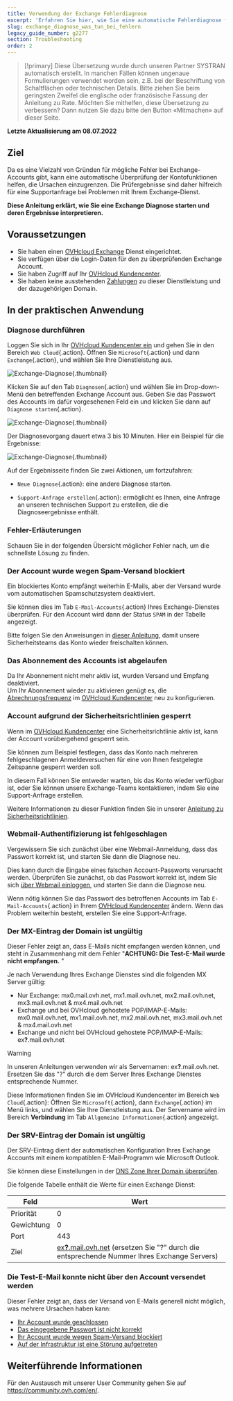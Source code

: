 ```yaml
---
title: Verwendung der Exchange Fehlerdiagnose
excerpt: 'Erfahren Sie hier, wie Sie eine automatische Fehlerdiagnose für Exchange Accounts durchführen'
slug: exchange_diagnose_was_tun_bei_fehlern
legacy_guide_number: g2277
section: Troubleshooting
order: 2
---
```


> [!primary]
> Diese Übersetzung wurde durch unseren Partner SYSTRAN automatisch erstellt. In manchen Fällen können ungenaue Formulierungen verwendet worden sein, z.B. bei der Beschriftung von Schaltflächen oder technischen Details. Bitte ziehen Sie beim geringsten Zweifel die englische oder französische Fassung der Anleitung zu Rate. Möchten Sie mithelfen, diese Übersetzung zu verbessern? Dann nutzen Sie dazu bitte den Button «Mitmachen» auf dieser Seite.
>

**Letzte Aktualisierung am 08.07.2022**

## Ziel

Da es eine Vielzahl von Gründen für mögliche Fehler bei Exchange-Accounts gibt, kann eine automatische Überprüfung der Kontofunktionen helfen, die Ursachen einzugrenzen. Die Prüfergebnisse sind daher hilfreich für eine Supportanfrage bei Problemen mit Ihrem Exchange-Dienst.

**Diese Anleitung erklärt, wie Sie eine Exchange Diagnose starten und deren Ergebnisse interpretieren.**

## Voraussetzungen

- Sie haben einen [OVHcloud Exchange](https://www.ovhcloud.com/de/emails/hosted-exchange/) Dienst eingerichtet.
- Sie verfügen über die Login-Daten für den zu überprüfenden Exchange Account.
- Sie haben Zugriff auf Ihr [OVHcloud Kundencenter](https://www.ovh.com/auth/?action=gotomanager&from=https://www.ovh.de/&ovhSubsidiary=de).
- Sie haben keine ausstehenden [Zahlungen](https://docs.ovh.com/de/billing/ovh-rechnungen-verwalten/#pay-bills) zu dieser Dienstleistung und der dazugehörigen Domain.


## In der praktischen Anwendung

### Diagnose durchführen

Loggen Sie sich in Ihr [OVHcloud Kundencenter ein](https://www.ovh.com/auth/?action=gotomanager&from=https://www.ovh.de/&ovhSubsidiary=de) und gehen Sie in den Bereich `Web Cloud`{.action}. Öffnen Sie `Microsoft`{.action} und dann `Exchange`{.action}, und wählen Sie Ihre Dienstleistung aus.

![Exchange-Diagnose](images/img_4450.png){.thumbnail}

Klicken Sie auf den Tab `Diagnosen`{.action} und wählen Sie im Drop-down-Menü den betreffenden Exchange Account aus. Geben Sie das Passwort des Accounts im dafür vorgesehenen Feld ein und klicken Sie dann auf `Diagnose starten`{.action}.

![Exchange-Diagnose](images/img_4451.png){.thumbnail}

Der Diagnosevorgang dauert etwa 3 bis 10 Minuten. Hier ein Beispiel für die Ergebnisse:

![Exchange-Diagnose](images/img_4471.png){.thumbnail}

Auf der Ergebnisseite finden Sie zwei Aktionen, um fortzufahren:

- `Neue Diagnose`{.action}: eine andere Diagnose starten.

- `Support-Anfrage erstellen`{.action}: ermöglicht es Ihnen, eine Anfrage an unseren technischen Support zu erstellen, die die Diagnoseergebnisse enthält. 

### Fehler-Erläuterungen

Schauen Sie in der folgenden Übersicht möglicher Fehler nach, um die schnellste Lösung zu finden.

### Der Account wurde wegen Spam-Versand blockiert <a name="blocked"></a>

Ein blockiertes Konto empfängt weiterhin E-Mails, aber der Versand wurde vom automatischen Spamschutzsystem deaktiviert.

Sie können dies im Tab `E-Mail-Accounts`{.action} Ihres Exchange-Dienstes überprüfen. Für den Account wird dann der Status `SPAM` in der Tabelle angezeigt.

Bitte folgen Sie den Anweisungen in [dieser Anleitung](../blocked-wegen-spam/), damit unsere Sicherheitsteams das Konto wieder freischalten können.

### Das Abonnement des Accounts ist abgelaufen <a name="expired"></a>

Da Ihr Abonnement nicht mehr aktiv ist, wurden Versand und Empfang deaktiviert.<br>
Um Ihr Abonnement wieder zu aktivieren genügt es, die [Abrechnungsfrequenz](https://docs.ovh.com/de/microsoft-collaborative-solutions/exchange-abrechnung-verwalten/#periodicity) im [OVHcloud Kundencenter](https://www.ovh.com/auth/?action=gotomanager&from=https://www.ovh.de/&ovhSubsidiary=de) neu zu konfigurieren.

### Account aufgrund der Sicherheitsrichtlinien gesperrt

Wenn im [OVHcloud Kundencenter](https://www.ovh.com/auth/?action=gotomanager&from=https://www.ovh.de/&ovhSubsidiary=de) eine Sicherheitsrichtlinie aktiv ist, kann der Account vorübergehend gesperrt sein.

Sie können zum Beispiel festlegen, dass das Konto nach mehreren fehlgeschlagenen Anmeldeversuchen für eine von Ihnen festgelegte Zeitspanne gesperrt werden soll.

In diesem Fall können Sie entweder warten, bis das Konto wieder verfügbar ist, oder Sie können unsere Exchange-Teams kontaktieren, indem Sie eine Support-Anfrage erstellen.

Weitere Informationen zu dieser Funktion finden Sie in unserer [Anleitung zu Sicherheitsrichtlinien](../passwort-sicherheitseinstellungen-verwalten/).

### Webmail-Authentifizierung ist fehlgeschlagen <a name="password"></a>

Vergewissern Sie sich zunächst über eine Webmail-Anmeldung, dass das Passwort korrekt ist, und starten Sie dann die Diagnose neu.

Dies kann durch die Eingabe eines falschen Account-Passworts verursacht werden. Überprüfen Sie zunächst, ob das Passwort korrekt ist, indem Sie sich [über Webmail einloggen](../exchange_2016_verwendung_der_outlook_web_app/), und starten Sie dann die Diagnose neu.

Wenn nötig können Sie das Passwort des betroffenen Accounts im Tab `E-Mail-Accounts`{.action} in Ihrem [OVHcloud Kundencenter](https://www.ovh.com/auth/?action=gotomanager&from=https://www.ovh.de/&ovhSubsidiary=de) ändern. Wenn das Problem weiterhin besteht, erstellen Sie eine Support-Anfrage.

### Der MX-Eintrag der Domain ist ungültig

Dieser Fehler zeigt an, dass E-Mails nicht empfangen werden können, und steht in Zusammenhang mit dem Fehler "**ACHTUNG: Die Test-E-Mail wurde nicht empfangen.** "

Je nach Verwendung Ihres Exchange Dienstes sind die folgenden MX Server gültig:

- Nur Exchange: mx0.mail.ovh.net, mx1.mail.ovh.net, mx2.mail.ovh.net, mx3.mail.ovh.net & mx4.mail.ovh.net
- Exchange und bei OVHcloud gehostete POP/IMAP-E-Mails: mx0.mail.ovh.net, mx1.mail.ovh.net, mx2.mail.ovh.net, mx3.mail.ovh.net & mx4.mail.ovh.net
- Exchange und nicht bei OVHcloud gehostete POP/IMAP-E-Mails: ex<b>?</b>.mail.ovh.net
<a name="hostname"></a>


> [!warning]
> In unseren Anleitungen verwenden wir als Servernamen: ex<b>?</b>.mail.ovh.net. Ersetzen Sie das "?" durch die dem Server Ihres Exchange Dienstes entsprechende Nummer.
>
> Diese Informationen finden Sie im OVHcloud Kundencenter im Bereich `Web Cloud`{.action}: Öffnen Sie `Microsoft`{.action}, dann `Exchange`{.action} im Menü links, und wählen Sie Ihre Dienstleistung aus. Der Servername wird im Bereich **Verbindung** im Tab `Allgemeine Informationen`{.action} angezeigt.
>

### Der SRV-Eintrag der Domain ist ungültig

Der SRV-Eintrag dient der automatischen Konfiguration Ihres Exchange Accounts mit einem kompatiblen E-Mail-Programm wie Microsoft Outlook.

Sie können diese Einstellungen in der [DNS Zone Ihrer Domain überprüfen](../../domains/webhosting_bearbeiten_der_dns_zone/).

Die folgende Tabelle enthält die Werte für einen Exchange Dienst:

Feld | Wert
------------ | -------------
Priorität | 0
Gewichtung | 0
Port | 443
Ziel | [ex<b>?</b>.mail.ovh.net](#hostname) (ersetzen Sie "?" durch die entsprechende Nummer Ihres Exchange Servers)

### Die Test-E-Mail konnte nicht über den Account versendet werden

Dieser Fehler zeigt an, dass der Versand von E-Mails generell nicht möglich, was mehrere Ursachen haben kann:

- [Ihr Account wurde geschlossen](#expired)
- [Das eingegebene Passwort ist nicht korrekt](#password)
- [Ihr Account wurde wegen Spam-Versand blockiert](#blocked)
- [Auf der Infrastruktur ist eine Störung aufgetreten](https://web-cloud.status-ovhcloud.com/)

## Weiterführende Informationen

Für den Austausch mit unserer User Community gehen Sie auf <https://community.ovh.com/en/>.
